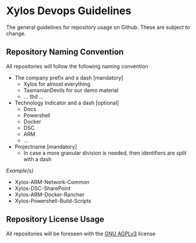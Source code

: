# Xylos Devops Guidelines
The general guidelines for repository usage on Github. These are subject to change.

## Repository Naming Convention
All repositories will follow the following naming convention
* The company prefix and a dash [mandatory]
  * Xylos for almost everything
  * TasmanianDevils for our demo material
  * ... tbd ...
* Technology Indicator and a dash [optional]
  * Docs
  * Powershell
  * Docker
  * DSC
  * ARM
  * ...
* Projectname [mandatory]
  * In case a more granular division is needed, then identifiers are split with a dash

*Example(s)*
* Xylos-ARM-Network-Common
* Xylos-DSC-SharePoint
* Xylos-ARM-Docker-Rancher
* Xylos-Powershell-Build-Scripts

## Repository License Usage
All repositories will be foreseen with the [GNU AGPLv3](http://choosealicense.com/licenses/agpl-3.0/) license
